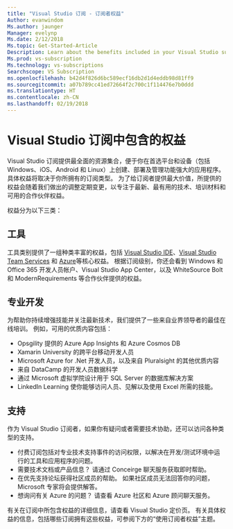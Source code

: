 ```yaml
---
title: "Visual Studio 订阅 - 订阅者权益"
Author: evanwindom
Ms.author: jaunger
Manager: evelynp
Ms.date: 2/12/2018
Ms.topic: Get-Started-Article
Description: Learn about the benefits included in your Visual Studio subscription
Ms.prod: vs-subscription
Ms.technology: vs-subscriptions
Searchscope: VS Subscription
ms.openlocfilehash: b42d4f826d6bc589ecf16db2d1d4eddb98d81ff9
ms.sourcegitcommit: a07b789cc41ed72664f2c700c1f114476e7b0ddd
ms.translationtype: HT
ms.contentlocale: zh-CN
ms.lasthandoff: 02/19/2018
---
```

# <a name="benefits-included-in-your-visual-studio-subscription"></a>Visual Studio 订阅中包含的权益

Visual Studio 订阅提供最全面的资源集合，便于你在首选平台和设备（包括 Windows、iOS、Android 和 Linux）上创建、部署及管理功能强大的应用程序。  具体权益将取决于你所拥有的订阅类型。  为了给订阅者提供最大价值，所提供的权益会随着我们做出的调整定期变更，以专注于最新、最有用的技术、培训材料和可用的合作伙伴权益。 

权益分为以下三类：

## <a name="tools"></a>工具
工具类别提供了一组种类丰富的权益，包括 [Visual Studio IDE](/vs-ide-benefit)、[Visual Studio Team Services](/vs-vsts) 和 [Azure](/vs-azure)等核心权益。  根据订阅级别，你还会看到 Windows 和 Office 365 开发人员帐户、Visual Studio App Center，以及 WhiteSource Bolt 和 ModernRequirements 等合作伙伴提供的权益。

## <a name="professional-development"></a>专业开发
为帮助你持续增强技能并关注最新技术，我们提供了一些来自业界领导者的最佳在线培训。 例如，可用的优质内容包括：
- Opsgility 提供的 Azure App Insights 和 Azure Cosmos DB
- Xamarin University 的跨平台移动开发人员
- Microsoft Azure for .Net 开发人员，以及来自 Pluralsight 的其他优质内容
- 来自 DataCamp 的开发人员数据科学
- 通过 Microsoft 虚拟学院设计用于 SQL Server 的数据库解决方案
- LinkedIn Learning 使你能够访问人员、见解以及使用 Excel 所需的技能。 

## <a name="support"></a>支持 
作为 Visual Studio 订阅者，如果你有疑问或者需要技术协助，还可以访问各种类型的支持。 
- 付费订阅包括对专业技术支持事件的访问权限，以解决在开发/测试环境中运行的工具和应用程序的问题。  
- 需要技术文档或产品信息？  请通过 Conceirge 聊天服务获取即时帮助。 
- 在优先支持论坛获得社区成员的帮助。  如果社区成员无法回答你的问题，Microsoft 专家将会提供解答。 
- 想询问有关 Azure 的问题？  请查看 Azure 社区和 Azure 顾问聊天服务。  

有关在订阅中所包含权益的详细信息，请查看 Visual Studio 定价页。  有关具体权益的信息，包括哪些订阅拥有这些权益，可参阅下方的“使用订阅者权益”主题。 


